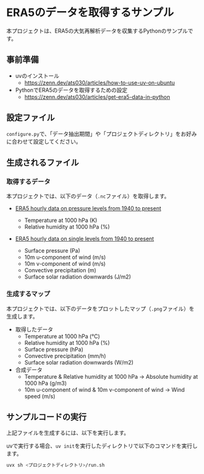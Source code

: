 # ERA5のデータを取得するサンプル

本プロジェクトは、ERA5の大気再解析データを収集するPythonのサンプルです。

## 事前準備

- uvのインストール
    - https://zenn.dev/ats030/articles/how-to-use-uv-on-ubuntu
- PythonでERA5のデータを取得するための設定
    - https://zenn.dev/ats030/articles/get-era5-data-in-python

## 設定ファイル

```configure.py```で、「データ抽出期間」や「プロジェクトディレクトリ」をお好みに合わせて設定してください。

## 生成されるファイル

### 取得するデータ

本プロジェクトでは、以下のデータ（```.nc```ファイル）を取得します。

- [ERA5 hourly data on pressure levels from 1940 to present](https://cds.climate.copernicus.eu/datasets/reanalysis-era5-pressure-levels?tab=overview)
    - Temperature at 1000 hPa (K)
    - Relative humidity at 1000 hPa (%)

- [ERA5 hourly data on single levels from 1940 to present](https://cds.climate.copernicus.eu/datasets/reanalysis-era5-single-levels?tab=overview)
    - Surface pressure (Pa)
    - 10m u-component of wind (m/s)
    - 10m v-component of wind (m/s)
    - Convective precipitation (m)
    - Surface solar radiation downwards (J/m2)

### 生成するマップ

本プロジェクトでは、以下のデータをプロットしたマップ（```.png```ファイル）を生成します。

- 取得したデータ
    - Temperature at 1000 hPa (°C)
    - Relative humidity at 1000 hPa (%)
    - Surface pressure (hPa)
    - Convective precipitation (mm/h)
    - Surface solar radiation downwards (W/m2)
- 合成データ
    - Temperature & Relative humidity at 1000 hPa -> Absolute humidity at 1000 hPa (g/m3)
    - 10m u-component of wind & 10m v-component of wind -> Wind speed (m/s)

## サンプルコードの実行

上記ファイルを生成するには、以下を実行します。

uvで実行する場合、```uv init```を実行したディレクトリで以下のコマンドを実行します。
```bash
uvx sh <プロジェクトディレクトリ>/run.sh
```